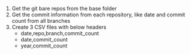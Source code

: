 1. Get the git bare repos from the base folder
2. Get the commit information from each repository, like date and commit count from all branches
3. Create 3 CSV files with below headers
   - date,repo,branch,commit_count
   - date,commit_count
   - year,commit_count
